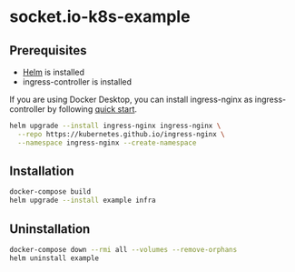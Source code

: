 # socket.io-k8s-example

## Prerequisites

- [Helm](https://helm.sh) is installed
- ingress-controller is installed

If you are using Docker Desktop, you can install ingress-nginx as ingress-controller by following [quick start](https://kubernetes.github.io/ingress-nginx/deploy/#quick-start).

```bash
helm upgrade --install ingress-nginx ingress-nginx \
  --repo https://kubernetes.github.io/ingress-nginx \
  --namespace ingress-nginx --create-namespace
```

## Installation

```bash
docker-compose build
helm upgrade --install example infra
```

## Uninstallation

```bash
docker-compose down --rmi all --volumes --remove-orphans
helm uninstall example
```
